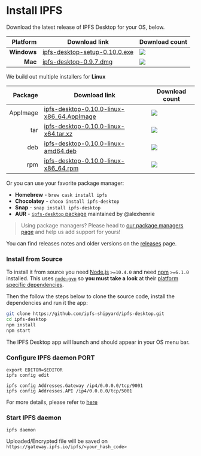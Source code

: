 # Install IPFS

Download the latest release of IPFS Desktop for your OS, below.

| Platform | Download link | Download count
|---------:|---------------|---------------
| **Windows**  | [ipfs-desktop-setup-0.10.0.exe](https://github.com/ipfs-shipyard/ipfs-desktop/releases/download/v0.10.0/ipfs-desktop-setup-0.10.0.exe) | [![](https://img.shields.io/github/downloads-pre/ipfs-shipyard/ipfs-desktop/v0.10.0/ipfs-desktop-setup-0.10.0.exe.svg?style=flat-square)](https://github.com/ipfs-shipyard/ipfs-desktop/releases/download/v0.10.0/ipfs-desktop-setup-0.10.0.exe)
| **Mac**    | [ipfs-desktop-0.9.7.dmg](https://github.com/ipfs-shipyard/ipfs-desktop/releases/download/v0.9.7/ipfs-desktop-0.9.7.dmg) | [![](https://img.shields.io/github/downloads-pre/ipfs-shipyard/ipfs-desktop/v0.9.7/ipfs-desktop-0.9.7.dmg.svg?style=flat-square)](https://github.com/ipfs-shipyard/ipfs-desktop/releases/download/v0.9.7/ipfs-desktop-0.9.7.dmg)

We build out multiple installers for **Linux**

| Package | Download link | Download count
|---------:|---------------|---------------
| AppImage | [ipfs-desktop-0.10.0-linux-x86_64.AppImage](https://github.com/ipfs-shipyard/ipfs-desktop/releases/download/v0.10.0/ipfs-desktop-0.10.0-linux-x86_64.AppImage) | [![](https://img.shields.io/github/downloads-pre/ipfs-shipyard/ipfs-desktop/v0.10.0/ipfs-desktop-0.10.0-linux-x86_64.AppImage.svg?style=flat-square)](https://github.com/ipfs-shipyard/ipfs-desktop/releases/download/v0.10.0/ipfs-desktop-0.10.0-linux-x86_64.AppImage)
| tar | [ipfs-desktop-0.10.0-linux-x64.tar.xz](https://github.com/ipfs-shipyard/ipfs-desktop/releases/download/v0.10.0/ipfs-desktop-0.10.0-linux-x64.tar.xz) | [![](https://img.shields.io/github/downloads-pre/ipfs-shipyard/ipfs-desktop/v0.10.0/ipfs-desktop-0.10.0-linux-x64.tar.xz.svg?style=flat-square)](https://github.com/ipfs-shipyard/ipfs-desktop/releases/download/v0.10.0/ipfs-desktop-0.10.0-linux-x64.tar.xz)
| deb | [ipfs-desktop-0.10.0-linux-amd64.deb](https://github.com/ipfs-shipyard/ipfs-desktop/releases/download/v0.10.0/ipfs-desktop-0.10.0-linux-amd64.deb) | [![](https://img.shields.io/github/downloads-pre/ipfs-shipyard/ipfs-desktop/v0.10.0/ipfs-desktop-0.10.0-linux-amd64.deb.svg?style=flat-square)](https://github.com/ipfs-shipyard/ipfs-desktop/releases/download/v0.10.0/ipfs-desktop-0.10.0-linux-amd64.deb)
| rpm | [ipfs-desktop-0.10.0-linux-x86_64.rpm](https://github.com/ipfs-shipyard/ipfs-desktop/releases/download/v0.10.0/ipfs-desktop-0.10.0-linux-x86_64.rpm) | [![](https://img.shields.io/github/downloads-pre/ipfs-shipyard/ipfs-desktop/v0.10.0/ipfs-desktop-0.10.0-linux-x86_64.rpm.svg?style=flat-square)](https://github.com/ipfs-shipyard/ipfs-desktop/releases/download/v0.10.0/ipfs-desktop-0.10.0-linux-x86_64.rpm)

Or you can use your favorite package manager:

- **Homebrew** - `brew cask install ipfs`
- **Chocolatey** - `choco install ipfs-desktop`
- **Snap** - `snap install ipfs-desktop`
- **AUR** - [`ipfs-desktop` package](https://aur.archlinux.org/packages/ipfs-desktop/) maintained by @alexhenrie

> Using package managers? Please head to [our package managers page](https://github.com/ipfs-shipyard/ipfs-desktop/issues/691) and help us add support for yours!

You can find releases notes and older versions on the [releases](https://github.com/ipfs-shipyard/ipfs-desktop/releases) page.

### Install from Source

To install it from source you need [Node.js](https://nodejs.org/en/) `>=10.4.0` and
need [npm](npmjs.org) `>=6.1.0` installed. This uses [`node-gyp`](https://github.com/nodejs/node-gyp) so **you must take a look** at their [platform specific dependencies](https://github.com/nodejs/node-gyp#installation).

Then the follow the steps below to clone the source code, install the dependencies and run it the app:

```bash
git clone https://github.com/ipfs-shipyard/ipfs-desktop.git
cd ipfs-desktop
npm install
npm start
```

The IPFS Desktop app will launch and should appear in your OS menu bar.

### Configure IPFS daemon PORT

```
export EDITOR=$EDITOR
ipfs config edit
```

```
ipfs config Addresses.Gateway /ip4/0.0.0.0/tcp/9001
ipfs config Addresses.API /ip4/0.0.0.0/tcp/5001
```

For more details, please refer to [here](https://github.com/ipfs-shipyard/ipfs-desktop/blob/master/README.md)

### Start IPFS daemon

```
ipfs daemon
```

Uploaded/Encrypted file will be saved on `https://gateway.ipfs.io/ipfs/<your_hash_code>`